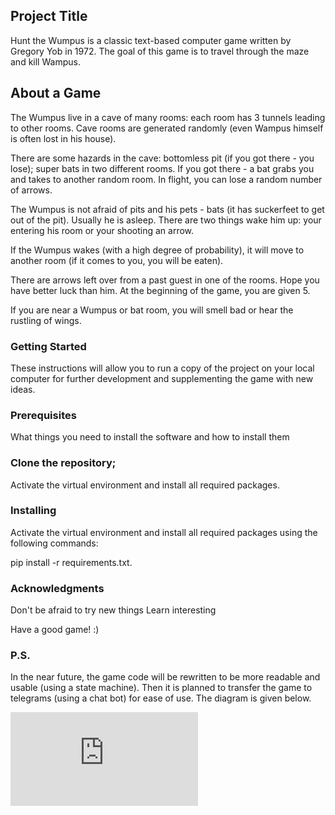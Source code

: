 ## Project Title
Hunt the Wumpus is a classic text-based computer game written by Gregory Yob in 1972. The goal of this game is to travel through the maze and kill Wampus.

## About a Game

The Wumpus live in a cave of many rooms: each room has 3 tunnels leading to other rooms. Cave rooms are generated randomly (even Wampus himself is often lost in his house).

There are some hazards in the cave: bottomless pit (if you got there - you lose); super bats in two different rooms. If you got there - a bat grabs you and takes to another random room. In flight, you can lose a random number of arrows.

The Wumpus is not afraid of pits and his pets - bats (it has suckerfeet to get out of the pit). Usually he is asleep. There are two things wake him up: your entering his room or your shooting an arrow.

If the Wumpus wakes (with a high degree of probability), it will move to another room (if it comes to you, you will be eaten). 

There are arrows left over from a past guest in one of the rooms. Hope you have better luck than him. At the beginning of the game, you are given 5.

If you are near a Wumpus or bat room, you will smell bad or hear the rustling of wings.

### Getting Started
These instructions will allow you to run a copy of the project on your local computer for further development and supplementing the game with new ideas.

### Prerequisites
What things you need to install the software and how to install them

### Clone the repository;
Activate the virtual environment and install all required packages.

### Installing
Activate the virtual environment and install all required packages using the following commands:

pip install -r requirements.txt.

### Acknowledgments
Don't be afraid to try new things
Learn interesting

Have a good game! :)

### P.S. 
In the near future, the game code will be rewritten to be more readable and usable (using a state machine). Then it is planned to transfer the game to telegrams (using a chat bot) for ease of use. The diagram is given below.

![Image](https://github.com/Polinavas95/Wumpus/blob/main/main.py)